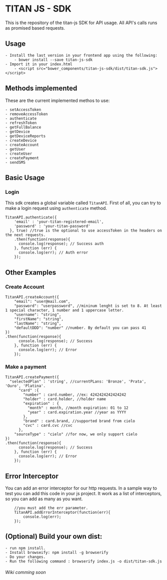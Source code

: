 # TITAN JS - SDK

This is the repository of the titan-js SDK for API usage. All API's calls runs as promised based requests.

## Usage
    - Install the last version in your frontend app using the following:
        - bower install --save titan-js-sdk
    - Import it in your index.html
        - <script src="bower_components/titan-js-sdk/dist/titan-sdk.js"></script>

## Methods implemented
These are the current implemented methos to use:

    - setAccessToken
    - removeAccessToken
    - authenticate
    - refreshToken
    - getFullBalance
    - getDevice
    - getDeviceReports
    - createDevice
    - createAccount
    - getUser
    - createUser
    - createPayment
    - sendSMS

## Basic Usage
### Login
This sdk creates a global variable called `TitanAPI`.
First of all, you can try to make a login request using `authenticate` method.

```
TitanAPI.authenticate({
    'email' : 'your-titan-registered-email',
    'password' : 'your-titan-password'
  }, true) //true is the optional to use accessToken in the headers on the next requests.
    .then(function(response){
      console.log(response); // Success auth
    }, function (err) {
      console.log(err); // Auth error
    });
```
## Other Examples
### Create Account
```
TitanAPI.createAccount({
	"email": "user@mail.com",
	"password": "userpassword", //mininum lenght is set to 8. At least 1 special character, 1 number and 1 uppercase letter.
	"username": "string",
	"firstName": "string",
	"lastName": "string",
	"defaultDDD": "number" //number. By default you can pass 41
})
.then(function(response){
      console.log(response); // Success
    }, function (err) {
      console.log(err); // Error
    });
```
### Make a payment
```
TitanAPI.createPayment({
  "selectedPlan" : 'string', //currentPLans: 'Bronze', 'Prata', 'Ouro', 'Platina'.
      "card" :{
        "number" : card.number, //ex: 4242424242424242
        "holder" : card.holder, //holder name
        "expiration" : {
          "month" : month, //month expiration: 01 to 12
          "year" : card.expiration.year //year as YYYY
        },
        "brand" : card.brand, //supported brand from cielo
        "cvc" : card.cvc //cvc
      },
	"sourceType" : "cielo" //for now, we only support cielo
})
.then(function(response){
      console.log(response); // Success
    }, function (err) {
      console.log(err); // Error
    });
```



## Error Interceptor
You can add an error interceptor for our http requests. In a sample way to test you can add this code in your js project. It work as a list of interceptors, so you can add as many as you want.

```
    //you must add the err parameter.
    TitanAPI.addErrorInterceptor(function(err){
        console.log(err);
    });
```

## (Optional) Build your own dist:
    - run npm install.
    - Install browseify: npm install -g browserify
    - Do your changes.
    - Run the following command : browserify index.js -o dist/titan-sdk.js

###### Wiki comming soon